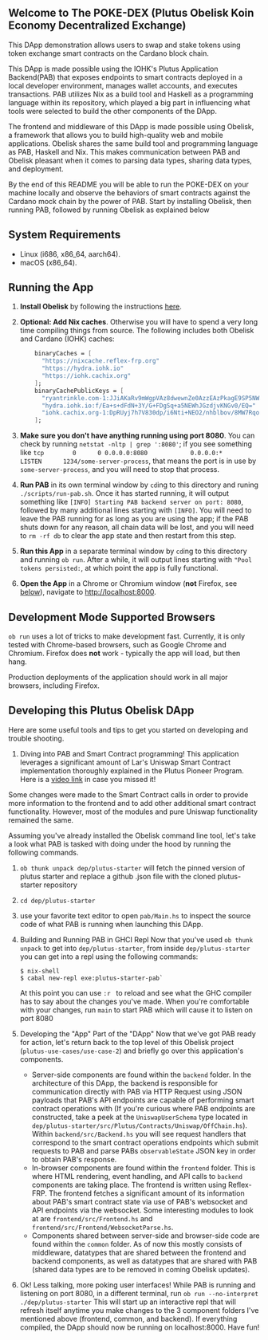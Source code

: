 ## Welcome to The POKE-DEX (Plutus Obelisk Koin Economy Decentralized Exchange)

This DApp demonstration allows users to swap and stake tokens using token exchange smart contracts on the Cardano block chain.

This DApp is made possible using the IOHK's Plutus Application Backend(PAB) that exposes endpoints to smart contracts deployed in a local developer environment, manages wallet accounts, and executes transactions. PAB utilizes Nix as a build tool and Haskell as a programming language within its repository, which played a big part in influencing what tools were selected to build the other components of the DApp.

The frontend and middleware of this DApp is made possible using Obelisk, a framework that allows you to build high-quality web and mobile applications. Obelisk shares the same build tool and programming language as PAB, Haskell and Nix. This makes communication between PAB and Obelisk pleasant when it comes to parsing data types, sharing data types, and deployment.

By the end of this README you will be able to run the POKE-DEX on your machine locally and observe the behaviors of smart contracts against the Cardano mock chain by the power of PAB. Start by installing Obelisk, then running PAB, followed by running Obelisk as explained below

## System Requirements

* Linux (i686, x86_64, aarch64).
* macOS (x86_64).

## Running the App

1. **Install Obelisk** by following the instructions [here](https://github.com/obsidiansystems/obelisk#installing-obelisk).

1. **Optional: Add Nix caches**.  Otherwise you will have to spend a very long time compiling things from source.  The following includes both Obelisk and Cardano (IOHK) caches:
    ```nix
        binaryCaches = [
          "https://nixcache.reflex-frp.org"
          "https://hydra.iohk.io"
          "https://iohk.cachix.org"
        ];
        binaryCachePublicKeys = [
          "ryantrinkle.com-1:JJiAKaRv9mWgpVAz8dwewnZe0AzzEAzPkagE9SP5NWI="
          "hydra.iohk.io:f/Ea+s+dFdN+3Y/G+FDgSq+a5NEWhJGzdjvKNGv0/EQ="
          "iohk.cachix.org-1:DpRUyj7h7V830dp/i6Nti+NEO2/nhblbov/8MW7Rqoo="
        ];
    ```

1. **Make sure you don't have anything running using port 8080**.  You can check by running `netstat -nltp | grep ':8080'`; if you see something like `tcp        0      0 0.0.0.0:8080            0.0.0.0:*               LISTEN      1234/some-server-process`, that means the port is in use by `some-server-process`, and you will need to stop that process.

1. **Run PAB** in its own terminal window by `cd`ing to this directory and runing `./scripts/run-pab.sh`.  Once it has started running, it will output something like `[INFO] Starting PAB backend server on port: 8080`, followed by many additional lines starting with `[INFO]`.  You will need to leave the PAB running for as long as you are using the app; if the PAB shuts down for any reason, all chain data will be lost, and you will need to `rm -rf db` to clear the app state and then restart from this step.

1. **Run this App** in a separate terminal window by `cd`ing to this directory and running `ob run`.  After a while, it will output lines starting with `"Pool tokens persisted:`, at which point the app is fully functional.

1. **Open the App** in a Chrome or Chromium window (**not** Firefox, see [below](#development-mode-supported-browsers)), navigate to [http://localhost:8000](http://localhost:8000).

##  Development Mode Supported Browsers
`ob run` uses a lot of tricks to make development fast.  Currently, it is only tested with Chrome-based browsers, such as Google Chrome and Chromium.  Firefox does **not** work - typically the app will load, but then hang.

Production deployments of the application should work in all major browsers, including Firefox.

##  Developing this Plutus Obelisk DApp

  Here are some useful tools and tips to get you started on developing and trouble shooting.
  1. Diving into PAB and Smart Contract programming!
    This application leverages a significant amount of Lar's Uniswap Smart Contract implementation thoroughly explained in the Plutus Pioneer Program. Here is a [video link](https://www.youtube.com/watch?v=Dg36h9YPMz4) in case you missed it!

  Some changes were made to the Smart Contract calls in order to provide more information to the frontend and to add other additional smart contract functionality. However, most of the modules and pure Uniswap functionality remained the same.

  Assuming you've already installed the Obelisk command line tool, let's take a look what PAB is tasked with doing under the hood by running the following commands.
  1. `ob thunk unpack dep/plutus-starter` will fetch the pinned version of plutus starter and replace a github .json file with the cloned plutus-starter repository
  1. `cd dep/plutus-starter`
  1. use your favorite text editor to open `pab/Main.hs` to inspect the source code of what PAB is running when launching this DApp.
  1. Building and Running PAB in GHCI Repl
    Now that you've used `ob thunk unpack` to get into `dep/plutus-starter`, from inside `dep/plutus-starter` you can get into a repl using the following commands:

      ```
      $ nix-shell
      $ cabal new-repl exe:plutus-starter-pab`
      ```
      At this point you can use `:r ` to reload and see what the GHC compiler has to say about the changes you've made. When you're comfortable with your changes, run `main` to start PAB which will cause it to listen on port 8080

  1. Developing the "App" Part of the "DApp"
    Now that we've got PAB ready for action, let's return back to the top level of this Obelisk project (`plutus-use-cases/use-case-2`) and briefly go over this application's components.

      - Server-side components are found within the `backend` folder. In the architecture of this DApp, the backend is responsible for communication directly with PAB via HTTP Request using JSON payloads that PAB's API endpoints are capable of performing smart contract operations with (If you're curious where PAB endpoints are constructed, take a peek at the `UniswapUserSchema` type located in `dep/plutus-starter/src/Plutus/Contracts/Uniswap/OffChain.hs`). Within `backend/src/Backend.hs` you will see request handlers that correspond to the smart contract operations endpoints which submit requests to PAB and parse PABs `observableState` JSON key in order to obtain PAB's response.
      - In-browser components are found within the `frontend` folder. This is where HTML rendering, event handling, and API calls to `backend` components are taking place. The frontend is written using Reflex-FRP. The frontend fetches a significant amount of its information about PAB's smart contract state via use of PAB's websocket and API endpoints via the websocket. Some interesting modules to look at are `frontend/src/Frontend.hs` and `frontend/src/Frontend/WebsocketParse.hs`.
      - Components shared between server-side and browser-side code are found within the `common` folder. As of now this mostly consists of middleware, datatypes that are shared between the frontend and backend components, as well as datatypes that are shared with PAB (shared data types are to be removed in coming Obelisk updates).

  1. Ok! Less talking, more poking user interfaces! While PAB is running and listening on port 8080, in a different terminal, run `ob run --no-interpret ./dep/plutus-starter`
    This will start up an interactive repl that will refresh itself anytime you make changes to the 3 component folders I've mentioned above (frontend, common, and backend). If everything compiled, the DApp should now be running on localhost:8000. Have fun!
